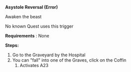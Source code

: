 **Asystole Reversal (Error)**

Awaken the beast

No known Quest uses this trigger

**Requirements** : None

**Steps:**

1. Go to the Graveyard by the Hospital
2. You can "fall" into one of the Graves, click on the Coffin
	1. Activates A23